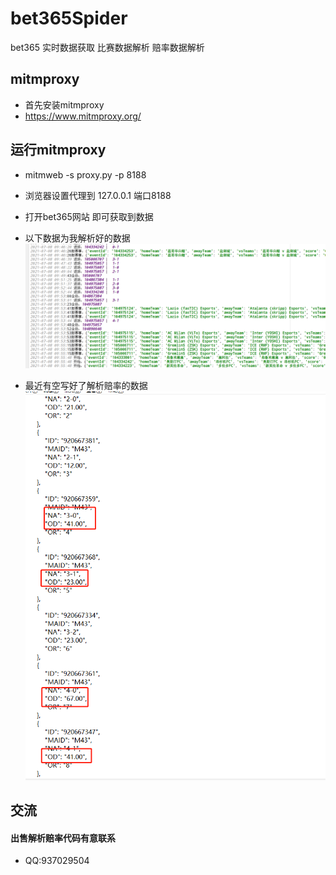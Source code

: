 # bet365Spider
bet365 实时数据获取 比赛数据解析 赔率数据解析


## mitmproxy
- 首先安装mitmproxy
- https://www.mitmproxy.org/


## 运行mitmproxy
- mitmweb -s proxy.py -p 8188
- 浏览器设置代理到 127.0.0.1 端口8188
- 打开bet365网站 即可获取到数据

- 以下数据为我解析好的数据
![avatar](1.png)
- 最近有空写好了解析赔率的数据
![avatar](2.png)


## 交流
#### 出售解析赔率代码有意联系
- QQ:937029504  

